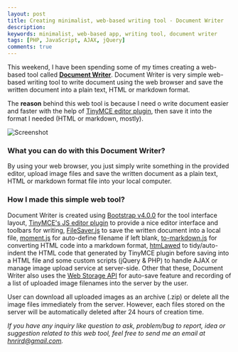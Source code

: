 ```yaml
---
layout: post
title: Creating minimalist, web-based writing tool - Document Writer
description:
keywords: minimalist, web-based app, writing tool, document writer
tags: [PHP, JavaScript, AJAX, jQuery]
comments: true
---
```


This weekend, I have been spending some of my times creating a web-based tool called [**Document Writer**](https://nrird.xyz/document-writer). Document Writer is very simple web-based writing tool to write document using the web browser and save the written document into a plain text, HTML or markdown format.

The **reason** behind this web tool is because I need o write document easier and faster with the help of [TinyMCE editor plugin](https://www.tinymce.com/), then save it into the format I needed (HTML or markdown, mostly).

![Screenshot](https://i.imgur.com/3FRdl5R.png)

### What you can do with this Document Writer?

By using your web browser, you just simply write something in the provided editor, upload image files and save the written document as a plain text, HTML or markdown format file into your local computer.

### How I made this simple web tool?

Document Writer is created using [Bootstrap v4.0.0](https://getbootstrap.com/) for the tool interface layout, [TinyMCE's JS editor plugin](https://www.tinymce.com/) to provide a nice editor interface and toolbars for writing, [FileSaver.js](https://github.com/eligrey/FileSaver.js/) to save the written document into a local file, [moment.js](http://momentjs.com/) for auto-define filename if left blank, [to-markdown.js](https://github.com/domchristie/to-markdown) for converting HTML code into a markdown format, [htmLawed](http://www.bioinformatics.org/phplabware/internal_utilities/htmLawed/) to tidy/auto-indent the HTML code that generated by TinyMCE plugin before saving into a HTML file and some custom scripts (jQuery & PHP) to handle AJAX or manage image upload service at server-side. Other that these, Document Writer also uses the [Web Storage API](https://developer.mozilla.org/en-US/docs/Web/API/Web_Storage_API/Using_the_Web_Storage_API) for auto-save feature and recording of a list of uploaded image filenames into the server by the user.

User can download all uploaded images as an archive (.zip) or delete all the image files immediately from the server. However, each files stored on the server will be automatically deleted after 24 hours of creation time.

_If you have any inquiry like question to ask, problem/bug to report, idea or suggestion related to this web tool, feel free to send me an email at [hnrird@gmail.com](mailto:hnrird@gmail.com)._
